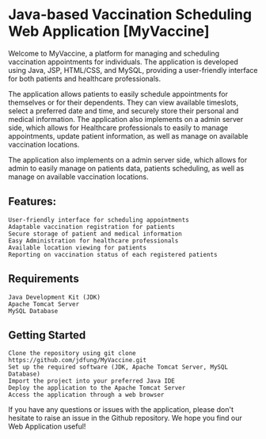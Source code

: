 # Java-based Vaccination Scheduling Web Application [MyVaccine]

Welcome to MyVaccine, a platform for managing and scheduling vaccination appointments for individuals. The application is developed using Java, JSP, HTML/CSS, and MySQL, providing a user-friendly interface for both patients and healthcare professionals.

The application allows patients to easily schedule appointments for themselves or for their dependents. They can view available timeslots, select a preferred date and time, and securely store their personal and medical information. The application also implements on a admin server side, which allows for Healthcare professionals to easily to manage appointments, update patient information, as well as manage on available vaccination locations.

The application also implements on a admin server side, which allows for admin to easily manage on patients data, patients scheduling, as well as manage on available vaccination locations.

## Features:

    User-friendly interface for scheduling appointments
    Adaptable vaccination registration for patients
    Secure storage of patient and medical information
    Easy Administration for healthcare professionals
    Available location viewing for patients
    Reporting on vaccination status of each registered patients

## Requirements

    Java Development Kit (JDK)
    Apache Tomcat Server
    MySQL Database

## Getting Started

    Clone the repository using git clone https://github.com/jdfung/MyVaccine.git
    Set up the required software (JDK, Apache Tomcat Server, MySQL Database)
    Import the project into your preferred Java IDE
    Deploy the application to the Apache Tomcat Server
    Access the application through a web browser

If you have any questions or issues with the application, please don't hesitate to raise an issue in the Github repository. We hope you find our Web Application useful!

